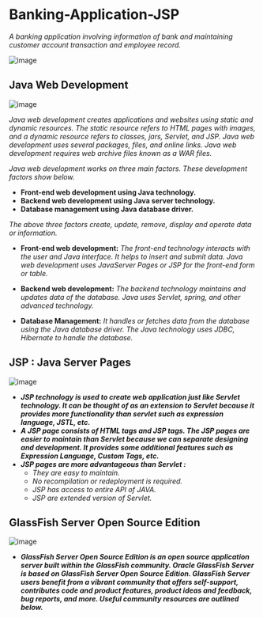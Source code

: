 # Banking-Application-JSP
_A banking application involving information of bank and maintaining customer account transaction and employee record._

![image](https://github.com/kinshuk-code-1729/Banking-Application-JSP/assets/90320839/b7b87908-75cc-4e1a-b6cf-7cd56fc7d89d)

## Java Web Development

![image](https://github.com/kinshuk-code-1729/Banking-Application-JSP/assets/90320839/231d5fee-9ec8-491d-8e87-dc80a5b5146e)

_Java web development creates applications and websites using static and dynamic resources. The static resource refers to HTML pages with images, and a dynamic resource refers to classes, jars, Servlet, and JSP. Java web development uses several packages, files, and online links. Java web development requires web archive files known as a WAR files._

_Java web development works on three main factors. These development factors show below._

- **Front-end web development using Java technology.**
- **Backend web development using Java server technology.**
- **Database management using Java database driver.**

_The above three factors create, update, remove, display and operate data or information._

- **Front-end web development:** _The front-end technology interacts with the user and Java interface. It helps to insert and submit data. Java web development uses JavaServer Pages or JSP for the front-end form or table._

- **Backend web development:** _The backend technology maintains and updates data of the database. Java uses Servlet, spring, and other advanced technology._

- **Database Management:** _It handles or fetches data from the database using the Java database driver. The Java technology uses JDBC, Hibernate to handle the database._

## JSP : Java Server Pages

![image](https://github.com/kinshuk-code-1729/Banking-Application-JSP/assets/90320839/c9829ea1-edaf-4abb-bc41-50765e20951f)

- ***JSP technology is used to create web application just like Servlet technology. It can be thought of as an extension to Servlet because it provides more functionality than servlet such as expression language, JSTL, etc.***
- ***A JSP page consists of HTML tags and JSP tags. The JSP pages are easier to maintain than Servlet because we can separate designing and development. It provides some additional features such as Expression Language, Custom Tags, etc.***
- ***JSP pages are more advantageous than Servlet :***
  - _They are easy to maintain._
  - _No recompilation or redeployment is required._
  - _JSP has access to entire API of JAVA._
  - _JSP are extended version of Servlet._

## GlassFish Server Open Source Edition

![image](https://github.com/kinshuk-code-1729/Banking-Application-JSP/assets/90320839/7421843b-e5a0-4df5-99f6-b7ddc5388e5f)

- ***GlassFish Server Open Source Edition is an open source application server built within the GlassFish community. Oracle GlassFish Server is based on GlassFish Server Open Source Edition. GlassFish Server users benefit from a vibrant community that offers self-support, contributes code and product features, product ideas and feedback, bug reports, and more. Useful community resources are outlined below.***
